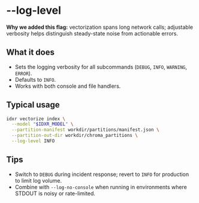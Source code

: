 # --log-level

**Why we added this flag:** vectorization spans long network calls; adjustable verbosity helps distinguish steady-state noise from actionable errors.

## What it does

- Sets the logging verbosity for all subcommands (`DEBUG`, `INFO`, `WARNING`, `ERROR`).
- Defaults to `INFO`.
- Works with both console and file handlers.

## Typical usage

```bash
idxr vectorize index \
  --model "$IDXR_MODEL" \
  --partition-manifest workdir/partitions/manifest.json \
  --partition-out-dir workdir/chroma_partitions \
  --log-level INFO
```

## Tips

- Switch to `DEBUG` during incident response; revert to `INFO` for production to limit log volume.
- Combine with `--log-no-console` when running in environments where STDOUT is noisy or rate-limited.
